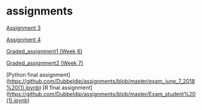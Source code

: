 # assignments

[Assignment 3](https://github.com/Dubbeldip/assignments/blob/master/assignment3.ipynb)

[Assignment 4](https://github.com/Dubbeldip/assignments/blob/master/assignment4.ipynb)

[Graded_assignment1 (Week 6)](https://github.com/Dubbeldip/assignments/blob/master/Graded_assignment1.ipynb)

[Graded_assignment2 (Week 7)](https://github.com/Dubbeldip/assignments/blob/master/Graded_assignment_2.ipynb)


[Python final assignment] (https://github.com/Dubbeldip/assignments/blob/master/exam_june_7_2018%20(1).ipynb)
[R final assignment] (https://github.com/Dubbeldip/assignments/blob/master/Exam_student%20(1).ipynb)
